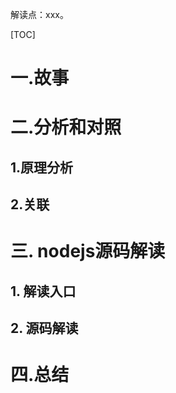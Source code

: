 解读点：xxx。

[TOC]

# 一.故事


# 二.分析和对照


## 1.原理分析
## 2.关联

# 三. nodejs源码解读
## 1. 解读入口


## 2. 源码解读


# 四.总结
